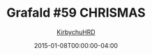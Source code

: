 ---
title: "Grafald #59 CHRISMAS"
type: "image"
date: 2015-01-08T00:00:00-04:00
draft: false
categories:
- comics
- collaborations
tags:
- grafald
image_path: "/projects/grafald/comics/img/2015/59.png"
alt_text: ""
is_subpage: true
author: "[KirbychuHRD](https://cohost.org/KirbychuHRD)"
---